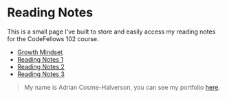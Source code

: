 # Reading Notes  

This is a small page I've built to store and easily access my reading notes for the CodeFellows 102 course.  

* [Growth Mindset](Growthmindset.md)  
* [Reading Notes 1](class1reading.md)  
* [Reading Notes 2](class2reading.md)  
* [Reading Notes 3](class3reading.md)  

> My name is Adrian Cosme-Halverson, you can see my portfolio [here][1]. 

[1]: https://github.com/AdrianCosme5850

